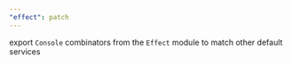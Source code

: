 ```yaml
---
"effect": patch
---
```


export `Console` combinators from the `Effect` module to match other default services
